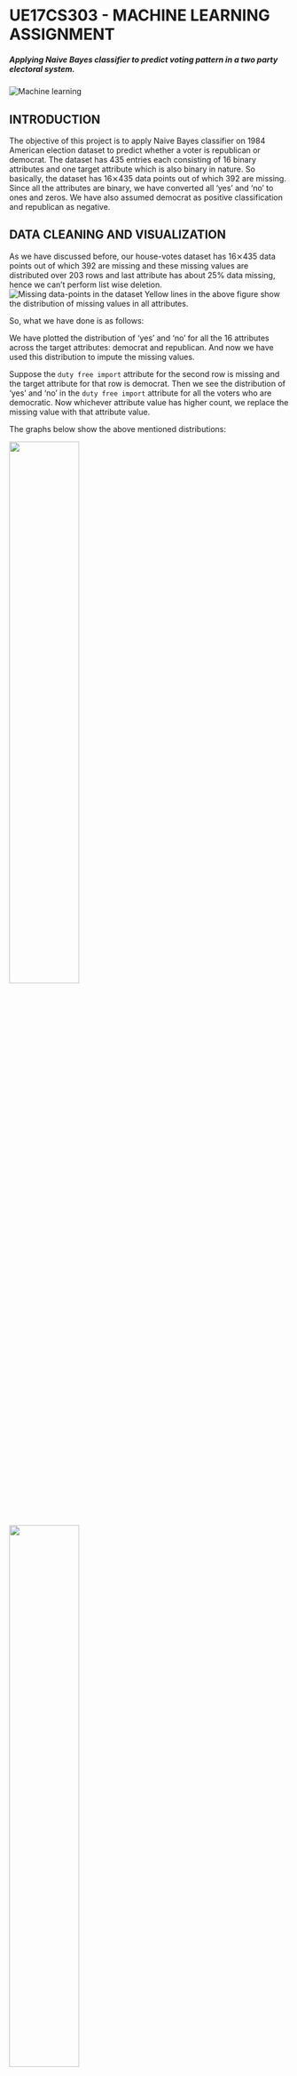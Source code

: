 # UE17CS303 - MACHINE LEARNING ASSIGNMENT
##### Applying Naive Bayes classifier to predict voting pattern in a two party electoral system.
![Machine learning](./images/machine-learning.png)

## INTRODUCTION
The objective of this project is to apply Naive Bayes classifier on 1984 American election dataset to predict whether a voter is republican or democrat. The dataset has 435 entries each consisting of 16 binary attributes and one target attribute which is also binary in nature. So basically, the dataset has 16⨯435 data points out of which 392 are missing. Since all the attributes are binary, we have converted all ‘yes’ and ‘no’ to ones and zeros. We have also assumed democrat as positive classification and republican as negative.

## DATA CLEANING AND VISUALIZATION
As we have discussed before, our house-votes dataset has 16⨯435 data points out of which 392 are missing and these missing values are distributed over 203 rows and last attribute has about 25% data missing, hence we can’t perform list wise deletion.
![Missing data-points in the dataset](./images/missing-datapoints-in-the-dataset.png)
Yellow lines in the above figure show the distribution of missing values in all attributes.

So, what we have done is as follows:

We have plotted the distribution of ‘yes’ and ‘no’ for all the 16 attributes across the target attributes: democrat and republican. And now we have used this distribution to impute the missing values.

Suppose the `duty free import` attribute for the second row is missing and the target attribute for that row is democrat. Then we see the distribution of ‘yes’ and ‘no’ in the `duty free import` attribute for all the voters who are democratic. Now whichever attribute value has higher count, we replace the missing value with that attribute value.

The graphs below show the above mentioned distributions:

<img src="./images/adoption-of-the-budget-resolution.png" width="50%" height="50%"/>
<img src="./images/aid-to-nicaraguan-contras.png" width="50%" height="50%"/>
<img src="./images/anti-satellite-test-ban.png" width="50%" height="50%"/>
<img src="./images/crime.png" width="50%" height="50%"/>
<img src="./images/duty-free-exports.png" width="50%" height="50%"/>
<img src="./images/education-spending.png" width="50%" height="50%"/>
<img src="./images/el-salvador-aid.png" width="50%" height="50%"/>
<img src="./images/export-administration-act-south-africa.png" width="50%" height="50%"/>
<img src="./images/handicapped-infants.png" width="50%" height="50%"/>
<img src="./images/immigration.png" width="50%" height="50%"/>
<img src="./images/religious-groups-in-schools.png" width="50%" height="50%"/>
<img src="./images/superfund-right-to-sue.png" width="50%" height="50%"/>
<img src="./images/synfuels-corporation-cutback.png" width="50%" height="50%"/>
<img src="./images/water-project-cost-sharing.png" width="50%" height="50%"/>
<img src="./images/mx-missile.png" width="50%" height="50%"/>

## IMPLEMENTATION OF NAIVE BAYES CLASSIFIER AND 5-FOLD CROSS VALIDATION
For implementing 5-fold cross validation, we have divided the dataset into 5 bins and in each of the 5 iterations, one bin is used as test-set and remaining four are used as train-set.
[Naive Bayes Classifier](https://en.wikipedia.org/wiki/Naive_Bayes_classifier) is a probabilistic classifier based on Bayes theorem which uses both conditional probability and simple probability and is given by:

<p>
    <!-- https://latex.codecogs.com/png.latex?\dpi{400}\normalsize%20P(h|D)=\frac{P(D|h)P(h)}{P(D)} -->
    <img src="./images/bayes-theoram.png" width=250>
</p>
<p>
    <!-- https://latex.codecogs.com/png.latex?\dpi{400}\normalsize%20P(h|D)\hspace{1mm}=\hspace{1mm}probability\hspace{1mm}of\hspace{1mm}$h$\hspace{1mm}given\hspace{1mm}$D$\hspace{1mm} -->
    <img src="./images/bayes-theoram-3.png" width=400>
</p>
<p>
    <!-- https://latex.codecogs.com/png.latex?\dpi{400}\normalsize%20P(D|h)\hspace{1mm}=\hspace{1mm}probability\hspace{1mm}of\hspace{1mm}$D$\hspace{1mm}given\hspace{1mm}$h$\hspace{1mm} -->
    <img src="./images/bayes-theoram-2.png" width=400>
</p>
<p>
    <!-- https://latex.codecogs.com/png.latex?\dpi{400}\normalsize%20P(h)\hspace{1mm}=\hspace{1mm}prior\hspace{1mm}probability\hspace{1mm}of\hspace{1mm}hypothesis\hspace{1mm}$h$\hspace{1mm} -->
    <img src="./images/bayes-theoram-1.png" width=450>
</p>
<p>
    <!-- https://latex.codecogs.com/png.latex?\dpi{400}\normalsize%20P(D)\hspace{1mm}=\hspace{1mm}prior\hspace{1mm}probability\hspace{1mm}of\hspace{1mm}hypothesis\hspace{1mm}$D$\hspace{1mm} -->
    <img src="./images/bayes-theoram-4.png" width=450>
</p>

Both conditional and simple probability used in the Naïve Bayes classifier above is calculated by following functions:

![Simple probability](./images/simple-probablity.png)

![Conditional probability](./images/conditional-probablity.png)

Since we have 16 input attributes and 1 target attribute and both of them can take binary values, hence the likelihood we will be the multiplication of probability of any 16 combinations out of 64 possible combinations in total. The conditional probability for these 64 combinations is calculated by following code segment (where probability_data is the list storing probability for 64 combinations):
![Hmap calculation](./images/hmap-calculation.png)

## CONCLUSION AND ITS ANALYSIS
The dataset used for training the Naïve Bayes classifier is randomized in every run, hence the metrics used for measuring the performance has the following range:
1. Accuracy : 91% to 92%
2. Precision : 95% to 96%
3. Recall : 89% to 91%
4. Specificity : 92% to 94%
5. F1 score : 0.92 to 0.93
The following graphs show the metrics for a random run of the code for the first four iterations:


|![Confusion matrix 0](./images/confusion_matrix0.png)|![Confusion matrix 1](./images/confusion_matrix1.png)|
|---|---|
|![Confusion matrix 2](./images/confusion_matrix2.png)|![Confusion matrix 3](./images/confusion_matrix3.png)|

